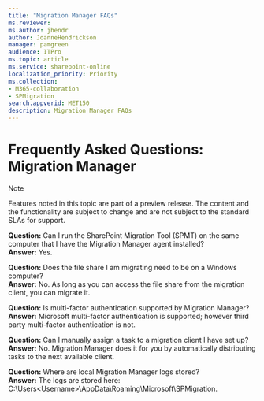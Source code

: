 ```yaml
---
title: "Migration Manager FAQs"
ms.reviewer: 
ms.author: jhendr
author: JoanneHendrickson
manager: pamgreen
audience: ITPro
ms.topic: article
ms.service: sharepoint-online
localization_priority: Priority
ms.collection: 
- M365-collaboration
- SPMigration
search.appverid: MET150
description: Migration Manager FAQs
---
```


# Frequently Asked Questions:  Migration Manager


>[!Note]
>Features noted in this topic are part of a preview release. The content and the functionality are subject to change and are not subject to the standard SLAs for support.



**Question:**  Can I run the SharePoint Migration Tool (SPMT) on the same computer that I have the Migration Manager agent installed?</br>
**Answer:**   Yes.


**Question:**  Does the file share I am migrating need to be on a Windows computer?</br>
**Answer:**   No.  As long as you can access the file share from the migration client, you can migrate it.

**Question:**  Is multi-factor authentication supported by Migration Manager?</br>
**Answer:**   Microsoft multi-factor authentication is supported; however third party multi-factor authentication is not.

**Question:**  Can I manually assign a task to a migration client I have set up?</br>
**Answer:**   No. Migration Manager does it for you by automatically distributing tasks to the next available client.


**Question:**  Where are local Migration Manager logs stored?</br>
**Answer:**    The logs are stored here:  C:\Users\<Username>\AppData\Roaming\Microsoft\SPMigration.
